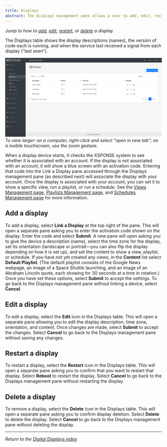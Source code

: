 ```yaml
---
title: Displays
abstract: The Displays management pane allows a user to add, edit, restart, or delete an XSPONSE Digital Display device from the service. Selecting the Displays link and then the Devices link in the navigation pane will take you to the Displays management pane. 
---
```

*Jump to how to [add](displays-management.md#add-a-display), [edit](displays-management.md#edit-a-display), [restart](displays-management.md#restart-a-display), or [delete](displays-management.md#delete-a-display) a display.*

The Displays table shows the display descriptions (names), the version of code each is running, and when the service last received a signal from each display (“last seen”). 

![displays management pane](displays_management.png)
_To view larger: on a computer, right-click and select "open in new tab"; on a mobile touchscreen, use the zoom gesture._

When a display device starts, it checks the XSPONSE system to see whether it is associated with an account. If the display is not associated with an account, it will show a blue screen with an activation code. Entering that code into the Link a Display pane accessed through the Displays management pane (as described next) will associate the display with your account. Once the display is associated with your account, you can set it to show a specific view, run a playlist, or run a schedule. See the [Views Management page](views-management.md), [Playlists Management page](playlists-management.md), and [Schedules Management page](schedules-management.md) for more information.

## Add a display
To add a display, select **Link a Display** at the top right of the pane. This will open a separate pane asking you to enter the activation code shown on the display. Enter the code and select **Submit**. A new pane will open asking you to give the device a description (name), select the time zone for the display, set its orientation (landscape or portrait—you can also flip the display depending on how it is set up), and set the content to show a view, playlist, or schedule. If you have not yet created any views, in the **Content** list select **Default Playlist**. (The default playlist consists of the Google News webpage, an image of a Space Shuttle launching, and an image of an Abraham Lincoln quote, each showing for 30 seconds at a time in rotation.) Once you have set these options, select **Submit** to accept the settings. To go back to the Displays management pane without linking a device, select **Cancel**.
 
## Edit a display
To edit a display, select the **Edit** icon in the Displays table. This will open a separate pane allowing you to edit the display description, time zone, orientation, and content. Once changes are made, select **Submit** to accept the changes. Select **Cancel** to go back to the Displays management pane without saving any changes.

## Restart a display
To restart a display, select the **Restart** icon in the Displays table. This will open a separate pane asking you to confirm that you want to restart that display. Select **Reboot** to restart the display. Select **Cancel** to go back to the Displays management pane without restarting the display.

## Delete a display
To remove a display, select the **Delete** icon in the Displays table. This will open a separate pane asking you to confirm display deletion. Select **Delete** to delete the display. Select **Cancel** to go back to the Displays management pane without deleting the display.

___
*Return to the [Digital Displays index](index.md)*
